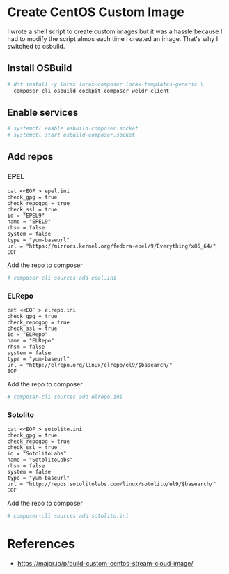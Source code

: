 # Create CentOS Custom Image

I wrote a shell script to create custom images but it was a hassle because I had to modify the script almos each time I created an image. 
That's why I switched to osbuild.

## Install OSBuild

```bash
# dnf install -y lorax lorax-composer lorax-templates-generic \
  composer-cli osbuild cockpit-composer weldr-client
```

## Enable services

```bash
# systemctl enable osbuild-composer.socket
# systemctl start osbuild-composer.socket
```

## Add repos

### EPEL

```
cat <<EOF > epel.ini
check_gpg = true
check_repogpg = true
check_ssl = true
id = "EPEL9"
name = "EPEL9"
rhsm = false
system = false
type = "yum-baseurl"
url = "https://mirrors.kernel.org/fedora-epel/9/Everything/x86_64/"
EOF
```

Add the repo to composer

```bash
# composer-cli sources add epel.ini
```

### ELRepo

```
cat <<EOF > elrepo.ini
check_gpg = true
check_repogpg = true
check_ssl = true
id = "ELRepo"
name = "ELRepo"
rhsm = false
system = false
type = "yum-baseurl"
url = "http://elrepo.org/linux/elrepo/el9/$basearch/"
EOF
```

Add the repo to composer

```bash
# composer-cli sources add elrepo.ini
```

### Sotolito

```
cat <<EOF > sotolito.ini
check_gpg = true
check_repogpg = true
check_ssl = true
id = "SotolitoLabs"
name = "SotolitoLabs"
rhsm = false
system = false
type = "yum-baseurl"
url = "http://repos.sotolitolabs.com/linux/sotolito/el9/$basearch/"
EOF
```

Add the repo to composer

```bash
# composer-cli sources add sotolito.ini
```


# References

* https://major.io/p/build-custom-centos-stream-cloud-image/
